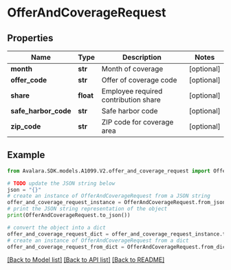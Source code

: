 # OfferAndCoverageRequest


## Properties

Name | Type | Description | Notes
------------ | ------------- | ------------- | -------------
**month** | **str** | Month of coverage | [optional] 
**offer_code** | **str** | Offer of coverage code | [optional] 
**share** | **float** | Employee required contribution share | [optional] 
**safe_harbor_code** | **str** | Safe harbor code | [optional] 
**zip_code** | **str** | ZIP code for coverage area | [optional] 

## Example

```python
from Avalara.SDK.models.A1099.V2.offer_and_coverage_request import OfferAndCoverageRequest

# TODO update the JSON string below
json = "{}"
# create an instance of OfferAndCoverageRequest from a JSON string
offer_and_coverage_request_instance = OfferAndCoverageRequest.from_json(json)
# print the JSON string representation of the object
print(OfferAndCoverageRequest.to_json())

# convert the object into a dict
offer_and_coverage_request_dict = offer_and_coverage_request_instance.to_dict()
# create an instance of OfferAndCoverageRequest from a dict
offer_and_coverage_request_from_dict = OfferAndCoverageRequest.from_dict(offer_and_coverage_request_dict)
```
[[Back to Model list]](../README.md#documentation-for-models) [[Back to API list]](../README.md#documentation-for-api-endpoints) [[Back to README]](../README.md)



